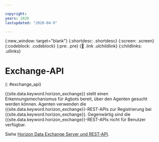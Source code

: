 ```yaml
---

copyright:
years: 2020
lastupdated: "2020-04-9"

---
```


{:new_window: target="blank"}
{:shortdesc: .shortdesc}
{:screen: .screen}
{:codeblock: .codeblock}
{:pre: .pre}
{:child: .link .ulchildlink}
{:childlinks: .ullinks}

# Exchange-API
{: #exchange_api}

{{site.data.keyword.horizon_exchange}} stellt einen Erkennungsmechanismus für Agbots bereit, über den Agenten gesucht werden können. Agenten verwenden die {{site.data.keyword.horizon_exchange}}-REST-APIs zur Registrierung bei {{site.data.keyword.horizon_exchange}}. Gegenwärtig sind die {{site.data.keyword.horizon_exchange}}-REST-APIs nicht für Benutzer verfügbar.

Siehe [Horizon Data Exchange Server und REST-API](https://github.com/open-horizon/exchange-api).
